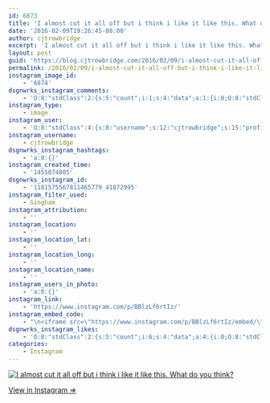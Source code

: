 ```yaml
---
id: 6873
title: 'I almost cut it all off but i think i like it like this. What do you think?'
date: '2016-02-09T19:26:45-08:00'
author: cjtrowbridge
excerpt: 'I almost cut it all off but i think i like it like this. What do you think?'
layout: post
guid: 'https://blog.cjtrowbridge.com/2016/02/09/i-almost-cut-it-all-off-but-i-think-i-like-it-like-this-what-do-you-think/'
permalink: /2016/02/09/i-almost-cut-it-all-off-but-i-think-i-like-it-like-this-what-do-you-think/
instagram_image_id:
    - '6874'
dsgnwrks_instagram_comments:
    - 'O:8:"stdClass":2:{s:5:"count";i:1;s:4:"data";a:1:{i:0;O:8:"stdClass":4:{s:12:"created_time";s:10:"1455075104";s:4:"text";s:4:"Cute";s:4:"from";O:8:"stdClass":4:{s:8:"username";s:8:"cdubs541";s:15:"profile_picture";s:97:"https://scontent.cdninstagram.com/t51.2885-19/s150x150/12568257_1678966082320638_1049677274_a.jpg";s:2:"id";s:8:"16580528";s:9:"full_name";s:17:"Charles meglasson";}s:2:"id";s:19:"1181578075610993285";}}}'
instagram_type:
    - image
instagram_user:
    - 'O:8:"stdClass":4:{s:8:"username";s:12:"cjtrowbridge";s:15:"profile_picture";s:96:"https://scontent.cdninstagram.com/t51.2885-19/s150x150/12081186_1759494767611229_280555941_a.jpg";s:2:"id";s:8:"41872995";s:9:"full_name";s:13:"CJ Trowbridge";}'
instagram_username:
    - cjtrowbridge
dsgnwrks_instagram_hashtags:
    - 'a:0:{}'
instagram_created_time:
    - '1455074805'
dsgnwrks_instagram_id:
    - '1181575567811465779_41872995'
instagram_filter_used:
    - Gingham
instagram_attribution:
    - ''
instagram_location:
    - ''
instagram_location_lat:
    - ''
instagram_location_long:
    - ''
instagram_location_name:
    - ''
instagram_users_in_photo:
    - 'a:0:{}'
instagram_link:
    - 'https://www.instagram.com/p/BBlzLf6rtIz/'
instagram_embed_code:
    - "\n<iframe src=\"https://www.instagram.com/p/BBlzLf6rtIz/embed/\" width=\"612\" height=\"710\" frameborder=\"0\" scrolling=\"no\" allowtransparency=\"true\" class=\"insta-image-embed\"></iframe>\n"
dsgnwrks_instagram_likes:
    - 'O:8:"stdClass":2:{s:5:"count";i:6;s:4:"data";a:4:{i:0;O:8:"stdClass":4:{s:8:"username";s:8:"cdubs541";s:15:"profile_picture";s:97:"https://scontent.cdninstagram.com/t51.2885-19/s150x150/12568257_1678966082320638_1049677274_a.jpg";s:2:"id";s:8:"16580528";s:9:"full_name";s:17:"Charles meglasson";}i:1;O:8:"stdClass":4:{s:8:"username";s:10:"shea.logan";s:15:"profile_picture";s:93:"https://scontent.cdninstagram.com/t51.2885-19/s150x150/10986036_965886383503619_4627211_a.jpg";s:2:"id";s:9:"271014122";s:9:"full_name";s:0:"";}i:2;O:8:"stdClass":4:{s:8:"username";s:9:"cariveaux";s:15:"profile_picture";s:95:"https://scontent.cdninstagram.com/t51.2885-19/s150x150/11349382_1080443418633169_57987103_a.jpg";s:2:"id";s:8:"31057378";s:9:"full_name";s:16:"Daniel Cariveaux";}i:3;O:8:"stdClass":4:{s:8:"username";s:9:"nazghoul_";s:15:"profile_picture";s:96:"https://scontent.cdninstagram.com/t51.2885-19/s150x150/12145273_506563332851490_1126825913_a.jpg";s:2:"id";s:8:"19523293";s:9:"full_name";s:4:"Jake";}}}'
categories:
    - Instagram
---
```


[![I almost cut it all off but i think i like it like this. What do you think?](https://blog.cjtrowbridge.com/wp-content/uploads/2016/02/1455074805-1-1.jpg)](https://www.instagram.com/p/BBlzLf6rtIz/)

[View in Instagram ⇒](https://www.instagram.com/p/BBlzLf6rtIz/)